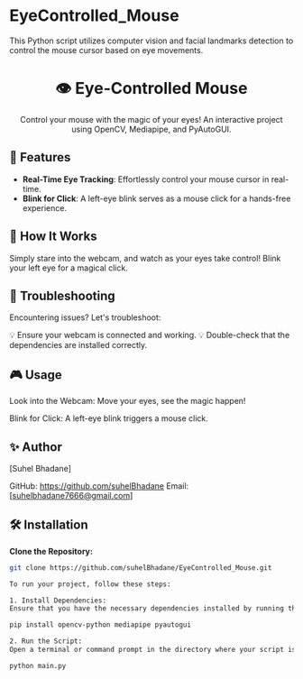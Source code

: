 # EyeControlled_Mouse
This Python script utilizes computer vision and facial landmarks detection to control the mouse cursor based on eye movements.

<h1 align="center">👁️ Eye-Controlled Mouse</h1>

<p align="center">
  Control your mouse with the magic of your eyes! An interactive project using OpenCV, Mediapipe, and PyAutoGUI.
</p>

## 🚀 Features

- **Real-Time Eye Tracking**: Effortlessly control your mouse cursor in real-time.
- **Blink for Click**: A left-eye blink serves as a mouse click for a hands-free experience.

## 🌈 How It Works

Simply stare into the webcam, and watch as your eyes take control! Blink your left eye for a magical click.

## 🚨 Troubleshooting
Encountering issues? Let's troubleshoot:

💡 Ensure your webcam is connected and working.
💡 Double-check that the dependencies are installed correctly.


## 🎮 Usage
Look into the Webcam:
Move your eyes, see the magic happen!

Blink for Click:
A left-eye blink triggers a mouse click.


## ✨ Author
[Suhel Bhadane]

GitHub: https://github.com/suhelBhadane
Email: [suhelbhadane7666@gmail.com]

## 🛠️ Installation

 **Clone the Repository:**

   ```bash
   git clone https://github.com/suhelBhadane/EyeControlled_Mouse.git

To run your project, follow these steps:

1. Install Dependencies:
Ensure that you have the necessary dependencies installed by running the following command in your terminal or command prompt:

pip install opencv-python mediapipe pyautogui

2. Run the Script:
Open a terminal or command prompt in the directory where your script is located, and execute the following command:

python main.py







